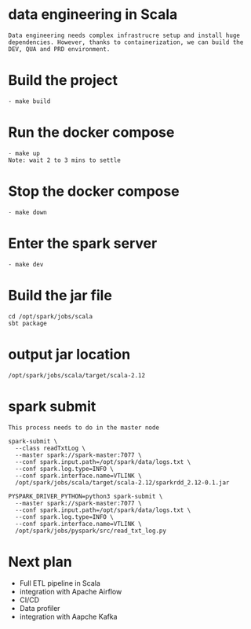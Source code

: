 # data engineering in Scala 
    Data engineering needs complex infrastrucre setup and install huge dependencies. However, thanks to containerization, we can build the DEV, QUA and PRD environment.  

# Build the project 
    - make build 

# Run the docker compose 
    - make up 
    Note: wait 2 to 3 mins to settle 
# Stop the docker compose 
    - make down 

# Enter the spark server 
    - make dev

# Build the jar file 
```
cd /opt/spark/jobs/scala
sbt package 
```

# output jar location 
```
/opt/spark/jobs/scala/target/scala-2.12
```

# spark submit 
    This process needs to do in the master node 
```
spark-submit \
  --class readTxtLog \
  --master spark://spark-master:7077 \
  --conf spark.input.path=/opt/spark/data/logs.txt \
  --conf spark.log.type=INFO \
  --conf spark.interface.name=VTLINK \
  /opt/spark/jobs/scala/target/scala-2.12/sparkrdd_2.12-0.1.jar
```

```
PYSPARK_DRIVER_PYTHON=python3 spark-submit \
  --master spark://spark-master:7077 \
  --conf spark.input.path=/opt/spark/data/logs.txt \
  --conf spark.log.type=INFO \
  --conf spark.interface.name=VTLINK \
  /opt/spark/jobs/pyspark/src/read_txt_log.py
```
# Next plan 
- Full ETL pipeline in Scala 
- integration with Apache Airflow 
- CI/CD 
- Data profiler 
- integration with Aapche Kafka 

